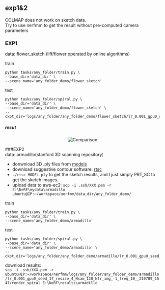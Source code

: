 exp1&2
---

COLMAP does not work on sketch data.  
Try to use nerfmm to get the result without pre-computed camera parameters

### EXP1  
data: flower_sketch (llff/flower operated by online algorithms)

train  
```
python tasks/any_folder/train.py \
--base_dir='data_dir' \
--scene_name='any_folder_demo/flower_sketch'
```  

test
```
python tasks/any_folder/spiral.py \
--base_dir='data_dir' \
--scene_name='any_folder_demo/flower_sketch' \
--ckpt_dir='logs/any_folder/any_folder_demo/flower_sketch/lr_0.001_gpu0_seed_17_resize_4_Nsam_128_Ntr_img_-1_freq_10__210701_1514'
```  
##### resut
<p align="center"><img src="results/img.gif?raw=true" alt="Comparison"></p>

###EXP2  
data: armadillo(stanford 3D scanning repository)  
  - donwnload 3D .ply files from [models](https://gfx.cs.princeton.edu/proj/sugcon/models/)
  - download suggestive contour software: [rtsc](https://gfx.cs.princeton.edu/proj/sugcon/)
  - `./rtsc MODEL.ply` to get the sketch results, and I just simply PRT_SC to get the sketch images.
  - upload data to aws-ec2: `scp -i .ssh/XXX.pem -r E:\NeRF\mydata\armadillo ubuntu@IP:~/workspace/nerfmm/data_dir/any_folder_demo/`


train  
```
python tasks/any_folder/train.py \
--base_dir='data_dir' \
--scene_name='any_folder_demo/armadillo'
```

test  
```  
python tasks/any_folder/spiral.py \
--base_dir='data_dir' \
--scene_name='any_folder_demo/armadillo' \
--ckpt_dir='logs/any_folder/any_folder_demo/armadillo/lr_0.001_gpu0_seed_17_resize_4_Nsam_128_Ntr_img_-1_freq_10__210709_1547'
```  
download results:  
`scp -i .ssh/XXX.pem -r
ubuntu@IP:~/workspace/nerfmm/logs/any_folder/any_folder_demo/armadillo/lr_0.001_gpu0_seed_17_resize_4_Nsam_128_Ntr_img_-1_freq_10__210709_1547/render_spiral E:\NeRF\results\armadillo`





